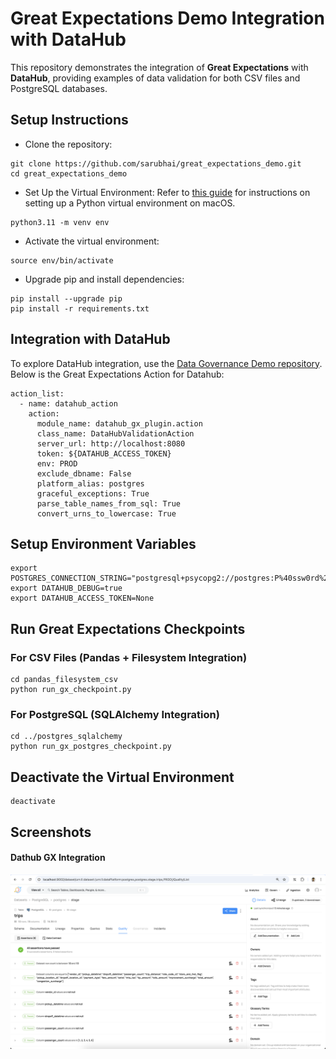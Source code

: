 # Great Expectations Demo Integration with DataHub

This repository demonstrates the integration of **Great Expectations** with **DataHub**, providing examples of data validation for both CSV files and PostgreSQL databases.

## Setup Instructions

- Clone the repository:
```
git clone https://github.com/sarubhai/great_expectations_demo.git
cd great_expectations_demo
```
- Set Up the Virtual Environment:
Refer to [this guide](https://appdev24.com/pages/30/setup-python-project-on-macos) for instructions on setting up a Python virtual environment on macOS.

```
python3.11 -m venv env
```

- Activate the virtual environment:
```
source env/bin/activate
```

- Upgrade pip and install dependencies:
```
pip install --upgrade pip
pip install -r requirements.txt
```

## Integration with DataHub
To explore DataHub integration, use the [Data Governance Demo repository](https://github.com/sarubhai/data-governance-demo).
Below is the Great Expectations Action for Datahub:

```
action_list:
  - name: datahub_action
    action:
      module_name: datahub_gx_plugin.action
      class_name: DataHubValidationAction
      server_url: http://localhost:8080
      token: ${DATAHUB_ACCESS_TOKEN}
      env: PROD
      exclude_dbname: False
      platform_alias: postgres
      graceful_exceptions: True
      parse_table_names_from_sql: True
      convert_urns_to_lowercase: True
```

## Setup Environment Variables
```
export POSTGRES_CONNECTION_STRING="postgresql+psycopg2://postgres:P%40ssw0rd%21234@localhost:5432/postgres"
export DATAHUB_DEBUG=true
export DATAHUB_ACCESS_TOKEN=None
```
## Run Great Expectations Checkpoints

### For CSV Files (Pandas + Filesystem Integration)
```
cd pandas_filesystem_csv
python run_gx_checkpoint.py
```

### For PostgreSQL (SQLAlchemy Integration)
```
cd ../postgres_sqlalchemy
python run_gx_postgres_checkpoint.py
```

## Deactivate the Virtual Environment
```
deactivate
```


## Screenshots
#### Dathub GX Integration
![Dathub GX Integration](images/gx-datahub-int.png)